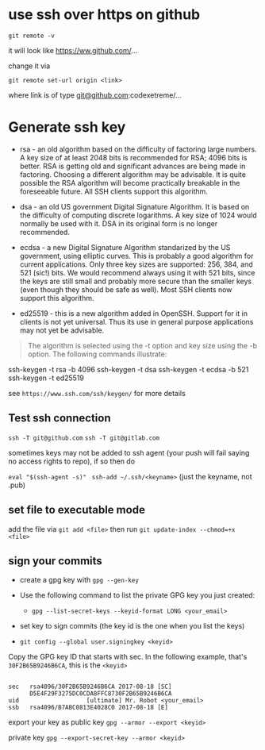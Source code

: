 # use ssh over https on github

`git remote -v`

it will look like https://ww.github.com/...

change it via

`git remote set-url origin <link>`

where link is of type git@github.com:codexetreme/...


# Generate ssh key 

- rsa - an old algorithm based on the difficulty of factoring large numbers. A key size of at least 2048 bits is recommended for RSA; 4096 bits is better. RSA is getting old and significant advances are being made in factoring. Choosing a different algorithm may be advisable. It is quite possible the RSA algorithm will become practically breakable in the foreseeable future. All SSH clients support this algorithm.

- dsa - an old US government Digital Signature Algorithm. It is based on the difficulty of computing discrete logarithms. A key size of 1024 would normally be used with it. DSA in its original form is no longer recommended.
- ecdsa - a new Digital Signature Algorithm standarized by the US government, using elliptic curves. This is probably a good algorithm for current applications. Only three key sizes are supported: 256, 384, and 521 (sic!) bits. We would recommend always using it with 521 bits, since the keys are still small and probably more secure than the smaller keys (even though they should be safe as well). Most SSH clients now support this algorithm.

- ed25519 - this is a new algorithm added in OpenSSH. Support for it in clients is not yet universal. Thus its use in general purpose applications may not yet be advisable.

> The algorithm is selected using the -t option and key size using the -b option. The following commands illustrate:

ssh-keygen -t rsa -b 4096
ssh-keygen -t dsa
ssh-keygen -t ecdsa -b 521
ssh-keygen -t ed25519

see `https://www.ssh.com/ssh/keygen/` for more details


## Test ssh connection 

`ssh -T git@github.com`
`ssh -T git@gitlab.com`

sometimes keys may not be added to ssh agent (your push will fail saying no access rights to repo), if so then do

`eval "$(ssh-agent -s)" `
`ssh-add ~/.ssh/<keyname>` (just the keyname, not <keyname>.pub)


## set file to executable mode
add the file via `git add <file>`
then run `git update-index --chmod=+x <file>`

## sign your commits

- create a gpg key with `gpg --gen-key`
- Use the following command to list the private GPG key you just created:
    - `gpg --list-secret-keys --keyid-format LONG <your_email>`

- set key to sign commits (the key id is the one when you list the keys)
- `git config --global user.signingkey <keyid>`

Copy the GPG key ID that starts with sec. In the following example, that's `30F2B65B9246B6CA`, this is the `<keyid>`
```

sec   rsa4096/30F2B65B9246B6CA 2017-08-18 [SC]
      D5E4F29F3275DC0CDA8FFC8730F2B65B9246B6CA
uid                   [ultimate] Mr. Robot <your_email>
ssb   rsa4096/B7ABC0813E4028C0 2017-08-18 [E]
```

export your key as 
public key
`gpg --armor --export <keyid>`

private key
`gpg --export-secret-key --armor <keyid>`
